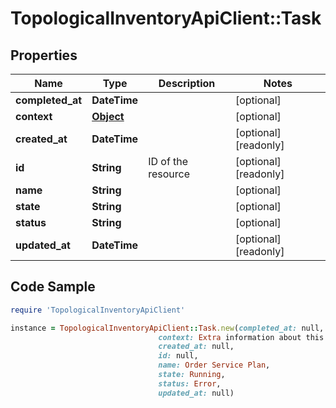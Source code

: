 # TopologicalInventoryApiClient::Task

## Properties

Name | Type | Description | Notes
------------ | ------------- | ------------- | -------------
**completed_at** | **DateTime** |  | [optional] 
**context** | [**Object**](.md) |  | [optional] 
**created_at** | **DateTime** |  | [optional] [readonly] 
**id** | **String** | ID of the resource | [optional] [readonly] 
**name** | **String** |  | [optional] 
**state** | **String** |  | [optional] 
**status** | **String** |  | [optional] 
**updated_at** | **DateTime** |  | [optional] [readonly] 

## Code Sample

```ruby
require 'TopologicalInventoryApiClient'

instance = TopologicalInventoryApiClient::Task.new(completed_at: null,
                                 context: Extra information about this task, e.g. new inventory items created by this task,
                                 created_at: null,
                                 id: null,
                                 name: Order Service Plan,
                                 state: Running,
                                 status: Error,
                                 updated_at: null)
```


